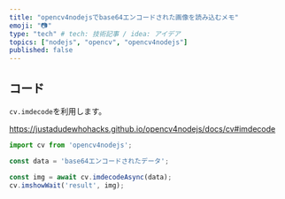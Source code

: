 ```yaml
---
title: "opencv4nodejsでbase64エンコードされた画像を読み込むメモ"
emoji: "📷"
type: "tech" # tech: 技術記事 / idea: アイデア
topics: ["nodejs", "opencv", "opencv4nodejs"]
published: false
---
```


## コード

`cv.imdecode`を利用します。

https://justadudewhohacks.github.io/opencv4nodejs/docs/cv#imdecode

```javascript
import cv from 'opencv4nodejs';

const data = 'base64エンコードされたデータ';

const img = await cv.imdecodeAsync(data);
cv.imshowWait('result', img); 
```

